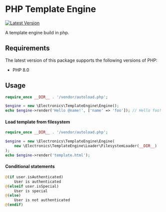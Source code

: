PHP Template Engine
======
[![Latest Version](https://img.shields.io/github/tag/martenweijer/php-template-engine.svg?style=flat-square)](https://github.com/martenweijer/php-template-engine/tags)

A template engine build in php.
## Requirements
The latest version of this package supports the following versions of PHP:
* PHP 8.0
## Usage
```php
require_once __DIR__ . '/vendor/autoload.php';

$engine = new \Electronics\TemplateEngine\Engine();
echo $engine->render('Hello @name!', ['name' => 'foo']); // Hello foo!
```
#### Load template from filesystem
```php
require_once __DIR__ . '/vendor/autoload.php';

$engine = new \Electronics\TemplateEngine\Engine(
    new \Electronics\TemplateEngine\Loader\FilesystemLoader(__DIR__)
);
echo $engine->render('template.html');
```
#### Conditional statements
```php
@(if user.isAuthenticated)
    User is authenticated
@(elseif user.isSpecial)
    User is special
@(else)
    User is not authenticated
@(endif)
```